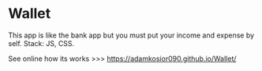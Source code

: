 # Wallet
This app is like the bank app but you must put your income and expense by self. Stack: JS, CSS.

See online how its works >>> https://adamkosior090.github.io/Wallet/
